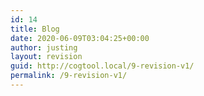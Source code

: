 ```yaml
---
id: 14
title: Blog
date: 2020-06-09T03:04:25+00:00
author: justing
layout: revision
guid: http://cogtool.local/9-revision-v1/
permalink: /9-revision-v1/
---
```

